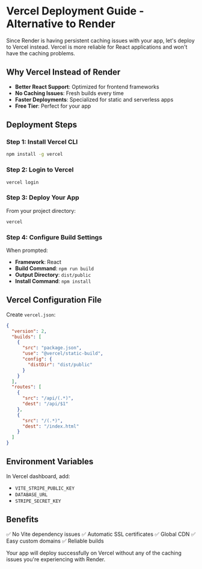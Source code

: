 # Vercel Deployment Guide - Alternative to Render

Since Render is having persistent caching issues with your app, let's deploy to Vercel instead. Vercel is more reliable for React applications and won't have the caching problems.

## Why Vercel Instead of Render

- **Better React Support**: Optimized for frontend frameworks
- **No Caching Issues**: Fresh builds every time
- **Faster Deployments**: Specialized for static and serverless apps
- **Free Tier**: Perfect for your app

## Deployment Steps

### Step 1: Install Vercel CLI
```bash
npm install -g vercel
```

### Step 2: Login to Vercel
```bash
vercel login
```

### Step 3: Deploy Your App
From your project directory:
```bash
vercel
```

### Step 4: Configure Build Settings
When prompted:
- **Framework**: React
- **Build Command**: `npm run build`
- **Output Directory**: `dist/public`
- **Install Command**: `npm install`

## Vercel Configuration File
Create `vercel.json`:
```json
{
  "version": 2,
  "builds": [
    {
      "src": "package.json",
      "use": "@vercel/static-build",
      "config": {
        "distDir": "dist/public"
      }
    }
  ],
  "routes": [
    {
      "src": "/api/(.*)",
      "dest": "/api/$1"
    },
    {
      "src": "/(.*)",
      "dest": "/index.html"
    }
  ]
}
```

## Environment Variables
In Vercel dashboard, add:
- `VITE_STRIPE_PUBLIC_KEY`
- `DATABASE_URL` 
- `STRIPE_SECRET_KEY`

## Benefits
✅ No Vite dependency issues
✅ Automatic SSL certificates
✅ Global CDN
✅ Easy custom domains
✅ Reliable builds

Your app will deploy successfully on Vercel without any of the caching issues you're experiencing with Render.